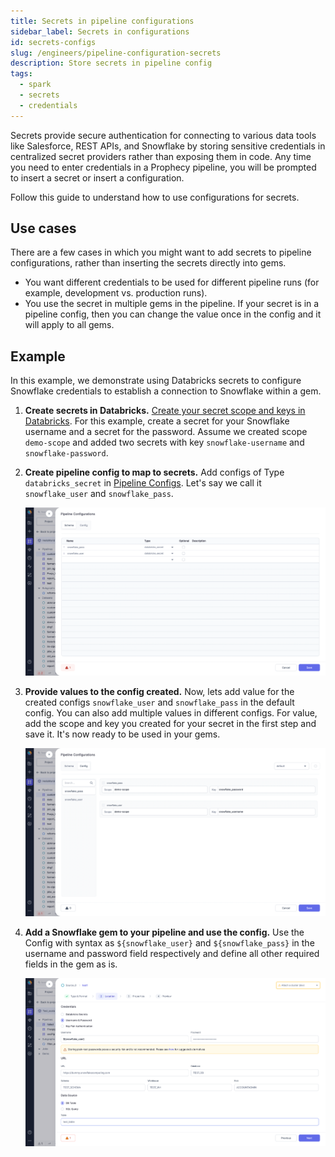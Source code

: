 ```yaml
---
title: Secrets in pipeline configurations
sidebar_label: Secrets in configurations
id: secrets-configs
slug: /engineers/pipeline-configuration-secrets
description: Store secrets in pipeline config
tags:
  - spark
  - secrets
  - credentials
---
```


Secrets provide secure authentication for connecting to various data tools like Salesforce, REST APIs, and Snowflake by storing sensitive credentials in centralized secret providers rather than exposing them in code. Any time you need to enter credentials in a Prophecy pipeline, you will be prompted to insert a secret or insert a configuration.

Follow this guide to understand how to use configurations for secrets.

## Use cases

There are a few cases in which you might want to add secrets to pipeline configurations, rather than inserting the secrets directly into gems.

- You want different credentials to be used for different pipeline runs (for example, development vs. production runs).
- You use the secret in multiple gems in the pipeline. If your secret is in a pipeline config, then you can change the value once in the config and it will apply to all gems.

## Example

In this example, we demonstrate using Databricks secrets to configure Snowflake credentials to establish a connection to Snowflake within a gem.

1. **Create secrets in Databricks.** [Create your secret scope and keys in Databricks](https://docs.databricks.com/security/secrets/index.html). For this example, create a secret for your Snowflake username and a secret for the password. Assume we created scope `demo-scope` and added two secrets with key `snowflake-username` and `snowflake-password`.

2. **Create pipeline config to map to secrets.** Add configs of Type `databricks_secret` in [Pipeline Configs](/engineers/configurations). Let's say we call it `snowflake_user` and `snowflake_pass`.

   ![img.png](img/databricks_secrets_config.png)

3. **Provide values to the config created.** Now, lets add value for the created configs `snowflake_user` and `snowflake_pass` in the default config. You can also add multiple values in different configs. For value, add the scope and key you created for your secret in the first step and save it. It's now ready to be used in your gems.

   ![img2.png](img/databricks_secrets_value.png)

4. **Add a Snowflake gem to your pipeline and use the config.** Use the Config with syntax as `${snowflake_user}` and `${snowflake_pass}` in the username and password field respectively and define all other required fields in the gem as is.

   ![img3.png](img/snowflake_gem.png)
